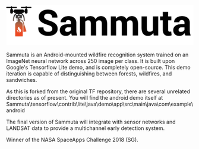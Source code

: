 ![alt text](https://github.com/EXJUSTICE/Sammuta/blob/master/sammuta.jpg)


Sammuta is an Android-mounted wildfire recognition system trained on an ImageNet neural network across 250 image per class.
It is built upon Google's Tensorflow Lite demo, and is completely open-source.
This demo iteration is capable of distinguishing between forests, wildfires, and sandwiches. 

As this is forked from the original TF repository, there are several unrelated directories as of present. You will find the android demo itself at 
Sammuta\tensorflow\contrib\lite\java\demo\app\src\main\java\com\example\android

The final version of Sammuta will integrate with sensor networks and LANDSAT data to provide a multichannel early detection system.

Winner of the NASA SpaceApps Challenge 2018 (SG).
